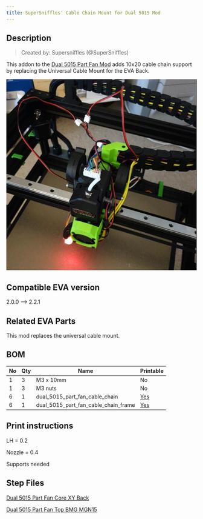 ```yaml
---
title: SuperSniffles' Cable Chain Mount for Dual 5015 Mod
---
```


## Description

> Created by: Supersniffles (@SuperSniffles)

This addon to the [Dual 5015 Part Fan Mod](../cooling/dual_5015_part_fan.md) adds 10x20 cable chain support by replacing the Universal Cable Mount for the EVA Back.

![Dual 5015 Part Fan Mod](../cooling/assets/dual_5015_part_fan.png)

## Compatible EVA version
2.0.0 --> 2.2.1

## Related EVA Parts
This mod replaces the universal cable mount.

## BOM
| No | Qty | Name                                           | Printable |
| -- | --- | ---------------------------------------------- | --------- |
| 1  | 3   | M3 x 10mm                                      | No        |
| 1  | 3   | M3 nuts                                        | No        |
| 6  | 1   | dual_5015_part_fan_cable_chain                 | [Yes](stl/dual_5015_part_fan_cable_chain.stl) |
| 6  | 1   | dual_5015_part_fan_cable_chain_frame           | [Yes](stl/dual_5015_part_fan_cable_chain_frame.stl) |

## Print instructions
LH = 0.2

Nozzle = 0.4

Supports needed


## Step Files
[Dual 5015 Part Fan Core XY Back](assets/dual_5015_part_fan_cable_chain.stp)

[Dual 5015 Part Fan Top BMG MGN15](assets/dual_5015_part_fan_cable_chain_frame.stp)